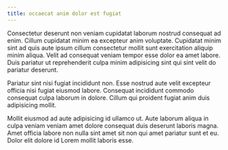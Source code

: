 ```yaml
---
title: occaecat anim dolor est fugiat
---
```


Consectetur deserunt non veniam cupidatat laborum nostrud consequat ad enim. Cillum cupidatat minim ea excepteur anim voluptate. Cupidatat minim sint ad quis aute ipsum cillum consectetur mollit sunt exercitation aliquip minim aliqua. Velit ad consequat veniam tempor esse dolor ea amet labore. Duis pariatur ut reprehenderit culpa minim adipisicing sint qui sint velit do pariatur deserunt.

Pariatur sint nisi fugiat incididunt non. Esse nostrud aute velit excepteur officia nisi fugiat eiusmod labore. Consequat incididunt commodo consequat culpa laborum in dolore. Cillum qui proident fugiat anim duis adipisicing mollit.

Mollit eiusmod ad aute adipisicing id ullamco ut. Aute laborum aliqua in culpa veniam veniam amet dolore consequat duis deserunt laboris magna. Amet officia labore non nulla sint amet sit non qui amet pariatur sunt et eu. Dolor elit dolore id Lorem mollit laboris esse.